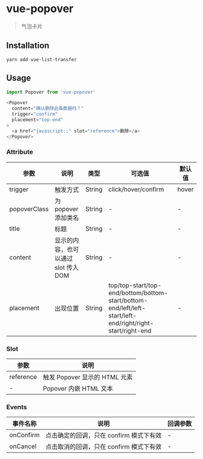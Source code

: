 # vue-popover
> 气泡卡片

## Installation
```shell
yarn add vue-list-transfer
```

## Usage
```javascript
import Popover from 'vue-popover'

<Popover
  content="确认删除此条数据吗？"
  trigger="confirm"
  placement="top-end"
>
  <a href="javascript:;" slot="reference">删除</a>
</Popover>
```

### Attribute
 参数 | 说明 | 类型 | 可选值 | 默认值
 -----|-----|-----|-----|-----
 trigger | 触发方式 | String | click/hover/confirm | hover
 popoverClass | 为 popover 添加类名 | String | - | -
 title | 标题 | String | - | -
 content | 显示的内容，也可以通过 slot 传入 DOM | String | - | -
 placement | 出现位置 | String | top/top-start/top-end/bottom/bottom-start/bottom-end/left/left-start/left-end/right/right-start/right-end | -

### Slot
 参数 | 说明
 -----|-----
 reference | 触发 Popover 显示的 HTML 元素
 - | Popover 内嵌 HTML 文本

### Events
 事件名称 | 说明 | 回调参数
 -----|-----|-----
 onConfirm | 点击确定的回调，只在 confirm 模式下有效 | -
 onCancel | 点击取消的回调，只在 confirm 模式下有效 | -
